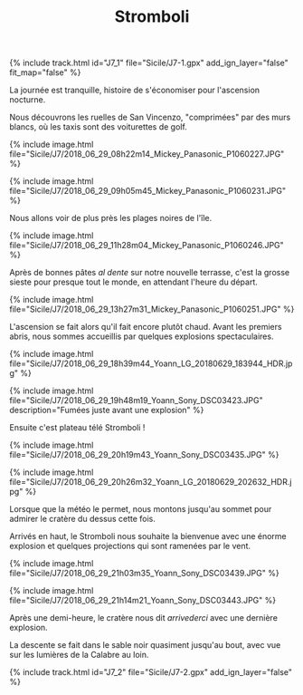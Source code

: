 ﻿---
title: "Stromboli"
permalink: /Sicile/J7/
sidebar:
  nav: "sicile"
enable_tracks: true
---

{% include track.html id="J7_1" file="Sicile/J7-1.gpx" add_ign_layer="false" fit_map="false" %}

La journée est tranquille, histoire de s'économiser pour l'ascension nocturne.

Nous découvrons les ruelles de San Vincenzo, "comprimées" par des murs blancs, où les taxis sont des voiturettes de golf.

{% include image.html file="Sicile/J7/2018_06_29_08h22m14_Mickey_Panasonic_P1060227.JPG" %}

{% include image.html file="Sicile/J7/2018_06_29_09h05m45_Mickey_Panasonic_P1060231.JPG" %}

Nous allons voir de plus près les plages noires de l'île.

{% include image.html file="Sicile/J7/2018_06_29_11h28m04_Mickey_Panasonic_P1060246.JPG" %}

Après de bonnes pâtes *al dente* sur notre nouvelle terrasse, c'est la grosse sieste pour presque tout le monde, en attendant l'heure du départ.

{% include image.html file="Sicile/J7/2018_06_29_13h27m31_Mickey_Panasonic_P1060251.JPG" %}

L'ascension se fait alors qu'il fait encore plutôt chaud. Avant les premiers abris, nous sommes accueillis par quelques explosions spectaculaires.

{% include image.html file="Sicile/J7/2018_06_29_18h39m44_Yoann_LG_20180629_183944_HDR.jpg" %}

{% include image.html file="Sicile/J7/2018_06_29_19h48m19_Yoann_Sony_DSC03423.JPG" description="Fumées juste avant une explosion" %}

Ensuite c'est plateau télé Stromboli !

{% include image.html file="Sicile/J7/2018_06_29_20h19m43_Yoann_Sony_DSC03435.JPG" %}

{% include image.html file="Sicile/J7/2018_06_29_20h26m32_Yoann_LG_20180629_202632_HDR.jpg" %}

Lorsque que la météo le permet, nous montons jusqu'au sommet pour admirer le cratère du dessus cette fois.

Arrivés en haut, le Stromboli nous souhaite la bienvenue avec une énorme explosion et quelques projections qui sont ramenées par le vent.

{% include image.html file="Sicile/J7/2018_06_29_21h03m35_Yoann_Sony_DSC03439.JPG" %}

{% include image.html file="Sicile/J7/2018_06_29_21h14m21_Yoann_Sony_DSC03443.JPG" %}

Après une demi-heure, le cratère nous dit *arrivederci* avec une dernière explosion.

La descente se fait dans le sable noir quasiment jusqu'au bout, avec vue sur les lumières de la Calabre au loin.

{% include track.html id="J7_2" file="Sicile/J7-2.gpx" add_ign_layer="false" %}

